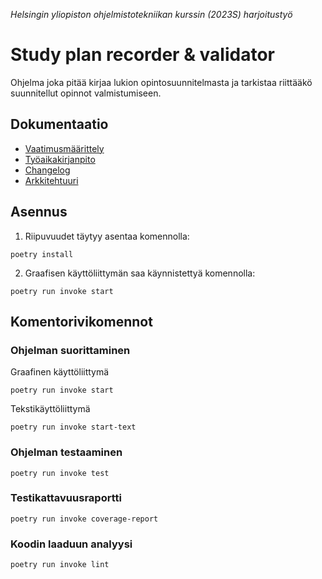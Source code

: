 *Helsingin yliopiston ohjelmistotekniikan kurssin (2023S) harjoitustyö*

# Study plan recorder & validator

Ohjelma joka pitää kirjaa lukion opintosuunnitelmasta ja tarkistaa riittääkö suunnitellut opinnot valmistumiseen.

## Dokumentaatio

- [Vaatimusmäärittely](dokumentaatio/vaatimusmaarittely.md)
- [Työaikakirjanpito](dokumentaatio/tuntikirjanpito.md)
- [Changelog](dokumentaatio/changelog.md)
- [Arkkitehtuuri](dokumentaatio/arkkitehtuuri.md)

## Asennus
1. Riipuvuudet täytyy asentaa komennolla:
```
poetry install
```

2. Graafisen käyttöliittymän saa käynnistettyä komennolla:
```
poetry run invoke start
```

## Komentorivikomennot

### Ohjelman suorittaminen
Graafinen käyttöliittymä
```
poetry run invoke start
```

Tekstikäyttöliittymä
```
poetry run invoke start-text
```


### Ohjelman testaaminen
```
poetry run invoke test
```

### Testikattavuusraportti
```
poetry run invoke coverage-report
```

### Koodin laaduun analyysi
```
poetry run invoke lint
```
